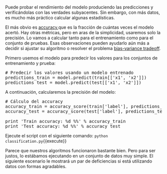 Puede probar el rendimiento del modelo produciendo las predicciones y verificándolas con las verdades subyacentes. Sin embargo, con más datos, es mucho más práctico calcular algunas estadísticas.

El más obvio es [accuracy](https://en.wikipedia.org/wiki/Accuracy_and_precision),que es la fracción de cuántas veces el modelo acertó. Hay otras métricas, pero en aras de la simplicidad, usaremos solo la precisión. Lo vamos a calcular tanto para el entrenamiento como para el conjunto de pruebas. Esas observaciones pueden ayudarlo aún más a decidir si ajustar su algoritmo o resolver el problema  [bias-variance tradeoff](https://en.wikipedia.org/wiki/Bias%E2%80%93variance_tradeoff).

Primero usemos el modelo para predecir los valores para los conjuntos de entrenamiento y prueba:

<pre class="file" data-filename="classification.py" data-target="append">
# Predecir los valores usando un modelo entrenado
predictions_train = model.predict(train[['x1', 'x2']])
predictions_test = model.predict(test[['x1', 'x2']])
</pre>

A continuación, calcularemos la precisión del modelo:
<pre class="file" data-filename="classification.py" data-target="append">
# Cálculo del accuracy
accuracy_train = accuracy_score(train['label'], predictions_train) * 100
accuracy_test = accuracy_score(test['label'], predictions_test) * 100

print 'Train accuracy: %d %%' % accuracy_train
print 'Test accuracy: %d %%' % accuracy_test
</pre>

Ejecute el script con el siguiente comando:
`python classification.py`{{execute}}

Parece que nuestros algoritmos funcionaron bastante bien. Pero para ser justos, lo estábamos ejecutando en un conjunto de datos muy simple. El siguiente escenario le mostrará un par de deficiencias si está utilizando datos con formas agradables.